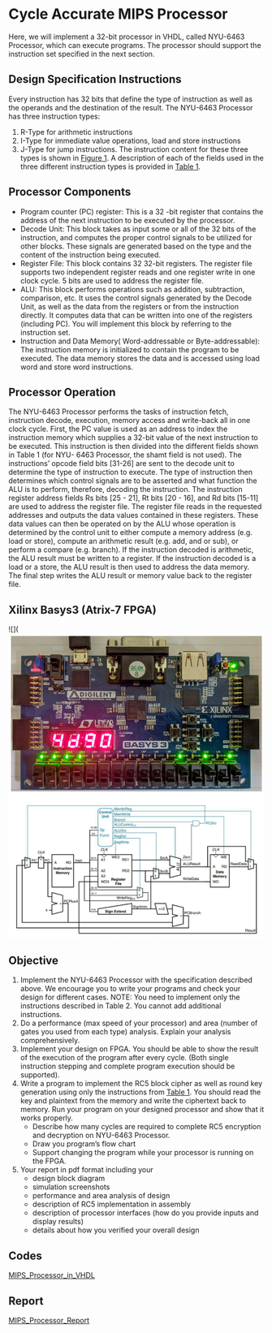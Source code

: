 # Cycle Accurate MIPS Processor
 
Here, we will implement a 32-bit processor in VHDL, called NYU-6463 Processor, which can execute programs. The processor should support the instruction set specified in the next section.

## Design Specification Instructions

Every instruction has 32 bits that define the type of instruction as well as the operands and the destination of the result. The NYU-6463 Processor has three instruction types: 
1. R-Type for arithmetic instructions
2. I-Type for immediate value operations, load and store instructions
3. J-Type for jump instructions. The instruction content for these three types is shown in [Figure 1](https://github.com/rhitvik/Cycle_accurate_MIPS_Processor/blob/master/Project_Report/ACHD-Final_Project_V3_Objective.pdf). A description of each of the fields used in the three different instruction types is provided in [Table 1](https://github.com/rhitvik/Cycle_accurate_MIPS_Processor/blob/master/Project_Report/ACHD-Final_Project_V3_Objective.pdf).

## Processor Components
* Program counter (PC) register: This is a 32 -bit register that contains the address of the next instruction to be executed by the processor.
* Decode Unit: This block takes as input some or all of the 32 bits of the instruction, and computes the proper control signals to be utilized for other blocks. These signals are generated based on the type and the content of the instruction being executed.
* Register File: This block contains 32 32-bit registers. The register file supports two independent register reads and one register write in one clock cycle. 5 bits are used to address the register file.
* ALU: This block performs operations such as addition, subtraction, comparison, etc. It uses the control signals generated by the Decode Unit, as well as the data from the registers or from the instruction directly. It computes data that can be written into one of the registers (including PC). You will implement this block by referring to the instruction set.
* Instruction and Data Memory( Word-addressable or Byte-addressable): The instruction memory is initialized to contain the program to be executed. The data memory stores the data and is accessed using load word and store word instructions.

## Processor Operation
The NYU-6463 Processor performs the tasks of instruction fetch, instruction decode, execution, memory access and write-back all in one clock cycle. First, the PC value is used as an address to index the instruction memory which supplies a 32-bit value of the next instruction to be executed. This instruction is then divided into the different fields shown in Table 1 (for NYU- 6463 Processor, the shamt field is not used). The instructions’ opcode field bits [31-26] are sent to the decode unit to determine the type of instruction to execute. The type of instruction then determines which control signals are to be asserted and what function the ALU is to perform, therefore, decoding the instruction. The instruction register address fields Rs bits [25 - 21], Rt bits [20 - 16], and Rd bits [15-11] are used to address the register file. The register file reads in the requested addresses and outputs the data values contained in these registers. These data values can then be operated on by the ALU whose operation is determined by the control unit to either compute a memory address (e.g. load or store), compute an arithmetic result (e.g. add, and or sub), or perform a compare (e.g. branch). If the instruction decoded is arithmetic, the ALU result must be written to a register. If the instruction decoded is a load or a store, the ALU result is then used to address the data memory. The final step writes the ALU result or memory value back to the register file.

## Xilinx Basys3 (Atrix-7 FPGA)
![](![](https://github.com/rhitvik/Cycle_accurate_MIPS_Processor/blob/master/Images_and_Screenshots/Implemented_Architecture.jpg)

## Objective
1. Implement the NYU-6463 Processor with the specification described above. We encourage you to write your programs and check your design for different cases. NOTE: You need to
implement only the instructions described in Table 2. You cannot add additional instructions.
2. Do a performance (max speed of your processor) and area (number of gates you used from each type) analysis. Explain your analysis comprehensively.
3. Implement your design on FPGA. You should be able to show the result of the execution of the program after every cycle. (Both single instruction stepping and complete program execution should be supported).
4. Write a program to implement the RC5 block cipher as well as round key generation using only the instructions from [Table 1](https://github.com/rhitvik/Cycle_accurate_MIPS_Processor/blob/master/Project_Report/ACHD-Final_Project_V3_Objective.pdf). You should read the key and plaintext from the memory and write the ciphertext back to memory. Run your program on your designed processor and show that it works properly.
    * Describe how many cycles are required to complete RC5 encryption and decryption on
    NYU-6463 Processor.
    * Draw you program’s flow chart
    * Support changing the program while your processor is running on the FPGA.
5. Your report in pdf format including your
    * design block diagram
    * simulation screenshots
    * performance and area analysis of design
    * description of RC5 implementation in assembly
    * description of processor interfaces (how do you provide inputs and display results)
    * details about how you verified your overall design

## Codes
[MIPS_Processor_in_VHDL](https://github.com/rhitvik/Cycle_accurate_MIPS_Processor/tree/master/Codes_VHDL)

## Report
[MIPS_Processor_Report](https://github.com/rhitvik/Cycle_accurate_MIPS_Processor/blob/master/Project_Report/Project_Report.pdf)
